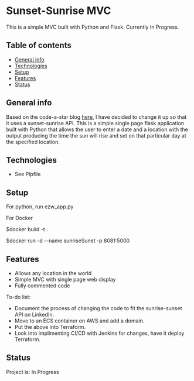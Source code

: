 # Sunset-Sunrise MVC
This is a simple MVC built with Python and Flask. Currently In Progress.

## Table of contents
* [General info](#general-info)
* [Technologies](#technologies)
* [Setup](#setup)
* [Features](#features)
* [Status](#status)

<a name="general-info"></a>
## General info

Based on the code-a-star blog [here](|http://www.codeastar.com/flask-easy-web-app-python), I have decided to change it up so that it uses a sunset-sunrise API. This is a simple single page flask application built with Python that allows the user to enter a date and a location with the output producing the time the sun will rise and set on that particular day at the specified location.

<a name="technologies"></a>
## Technologies

* See Pipfile

<a name="setup"></a>
## Setup

For python, run ezw_app.py 

For Docker  

$docker build -t <foldername> .
 
$docker run -d --name sunriseSunet -p 8081:5000 <foldername>

<a name="features"></a>
## Features
* Allows any location in the world
* Simple MVC with single page web display
* Fully commented code

To-do list: 
* Document the process of changing the code to fit the sunrise-sunset API on LinkedIn.
* Move to an ECS container on AWS and add a domain.
* Put the above into Terraform.
* Look into implimenting CI/CD with Jenkins for changes, have it deploy Terraform.

<a name="status"></a>
## Status
Project is: In Progress

